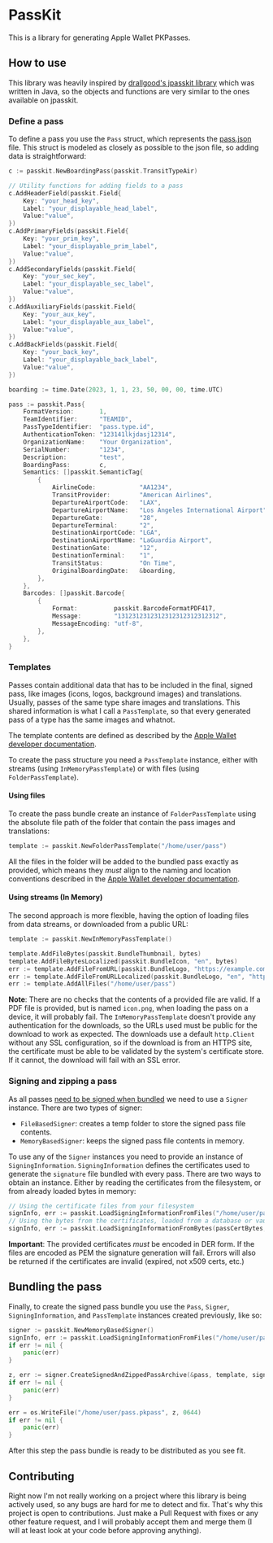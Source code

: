 # PassKit

This is a library for generating Apple Wallet PKPasses.

## How to use

This library was heavily inspired by [drallgood's jpasskit library](https://github.com/drallgood/jpasskit) which was
written in Java, so the objects and functions are very similar to the ones available on jpasskit.

### Define a pass

To define a pass you use the `Pass` struct, which represents
the [pass.json](https://developer.apple.com/documentation/walletpasses/pass) file. This struct is modeled as closely as
possible to the json file, so adding data is straightforward:

```go
c := passkit.NewBoardingPass(passkit.TransitTypeAir)

// Utility functions for adding fields to a pass
c.AddHeaderField(passkit.Field{
    Key: "your_head_key",
    Label: "your_displayable_head_label",
    Value:"value",
})
c.AddPrimaryFields(passkit.Field{
    Key: "your_prim_key",
    Label: "your_displayable_prim_label",
    Value:"value",
})
c.AddSecondaryFields(passkit.Field{
    Key: "your_sec_key",
    Label: "your_displayable_sec_label",
    Value:"value",
})
c.AddAuxiliaryFields(passkit.Field{
    Key: "your_aux_key",
    Label: "your_displayable_aux_label",
    Value:"value",
})
c.AddBackFields(passkit.Field{
    Key: "your_back_key",
    Label: "your_displayable_back_label",
    Value:"value",
})

boarding := time.Date(2023, 1, 1, 23, 50, 00, 00, time.UTC)

pass := passkit.Pass{
    FormatVersion:       1,
    TeamIdentifier:      "TEAMID",
    PassTypeIdentifier:  "pass.type.id",
    AuthenticationToken: "123141lkjdasj12314",
    OrganizationName:    "Your Organization",
    SerialNumber:        "1234",
    Description:         "test",
    BoardingPass:        c,
    Semantics: []passkit.SemanticTag{
        {
            AirlineCode:            "AA1234",
            TransitProvider:        "American Airlines",
            DepartureAirportCode:   "LAX",
            DepartureAirportName:   "Los Angeles International Airport",
            DepartureGate:          "28",
            DepartureTerminal:      "2",
            DestinationAirportCode: "LGA",
            DestinationAirportName: "LaGuardia Airport",
            DestinationGate:        "12",
            DestinationTerminal:    "1",
            TransitStatus:          "On Time",
            OriginalBoardingDate:   &boarding,
        },
    },
    Barcodes: []passkit.Barcode{
        {
            Format:          passkit.BarcodeFormatPDF417,
            Message:         "1312312312312312312312312312",
            MessageEncoding: "utf-8",
        },
    },
}
```

### Templates

Passes contain additional data that has to be included in the final, signed pass, like images (icons, 
logos, background images) and translations. Usually, passes of the same type share images and translations. This shared
information is what I call a `PassTemplate`, so that every generated pass of a type has the same images and whatnot.

The template contents are defined as described by the 
[Apple Wallet developer documentation](https://developer.apple.com/documentation/walletpasses/creating_the_source_for_a_pass).

To create the pass structure you need a `PassTemplate` instance, either with streams (using `InMemoryPassTemplate`) or
with files (using `FolderPassTemplate`).

#### Using files

To create the pass bundle create an instance of `FolderPassTemplate` using the absolute file path of the folder
that contain the pass images and translations:

```go
template := passkit.NewFolderPassTemplate("/home/user/pass")
```

All the files in the folder will be added to the bundled pass exactly as provided, which means they _must_ align
to the naming and location conventions described in the 
[Apple Wallet developer documentation](https://developer.apple.com/documentation/walletpasses/creating_the_source_for_a_pass).

#### Using streams (In Memory)

The second approach is more flexible, having the option of loading files from data streams, or downloaded from
a public URL:

```go
template := passkit.NewInMemoryPassTemplate()

template.AddFileBytes(passkit.BundleThumbnail, bytes)
template.AddFileBytesLocalized(passkit.BundleIcon, "en", bytes)
err := template.AddFileFromURL(passkit.BundleLogo, "https://example.com/file.png")
err := template.AddFileFromURLLocalized(passkit.BundleLogo, "en", "https://example.com/file.png")
err := template.AddAllFiles("/home/user/pass")
```

**Note**: There are no checks that the contents of a provided file are valid. If a PDF file is provided, but is
named `icon.png`, when loading the pass on a device, it will probably fail. The `InMemoryPassTemplate` doesn't
provide any authentication for the downloads, so the URLs used must be public for the download to work as expected. The 
downloads use a default `http.Client` without any SSL configuration, so if the download is from an HTTPS site, the 
certificate must be able to be validated by the system's certificate store. If it cannot, the download will fail with an
SSL error.

### Signing and zipping a pass

As all passes [need to be signed when bundled](https://developer.apple.com/documentation/walletpasses/building_a_pass)
we need to use a `Signer` instance. There are two types of signer:

* `FileBasedSigner`: creates a temp folder to store the signed pass file contents.
* `MemoryBasedSigner`: keeps the signed pass file contents in memory.

To use any of the `Signer` instances you need to provide an instance of `SigningInformation`. `SigningInformation`
defines the certificates used to generate the `signature` file bundled with every pass. There are two ways to obtain an 
instance. Either by  reading the certificates from the filesystem, or from already loaded bytes in memory:

```go
// Using the certificate files from your filesystem
signInfo, err := passkit.LoadSigningInformationFromFiles("/home/user/pass_cert.p12", "pass_cert_password", "/home/user/AppleWWDRCA.cer")
// Using the bytes from the certificates, loaded from a database or vault, for example.
signInfo, err := passkit.LoadSigningInformationFromBytes(passCertBytes, "pass_cert_password", wwdrcaBytes)
```

**Important**: The provided certificates _must_ be encoded in DER form. If the files are encoded as PEM the signature
generation will fail. Errors will also be returned if the certificates are invalid (expired, not x509 certs, etc.)

## Bundling the pass

Finally, to create the signed pass bundle you use the `Pass`, `Signer`, `SigningInformation`, and `PassTemplate`
instances created previously, like so:

```go
signer := passkit.NewMemoryBasedSigner()
signInfo, err := passkit.LoadSigningInformationFromFiles("/home/user/pass_cert.p12", "pass_cert_password", "/home/user/AppleWWDRCA.cer")
if err != nil {
    panic(err)
}

z, err := signer.CreateSignedAndZippedPassArchive(&pass, template, signInfo)
if err != nil {
    panic(err)
}

err = os.WriteFile("/home/user/pass.pkpass", z, 0644)
if err != nil {
    panic(err)
}
```

After this step the pass bundle is ready to be distributed as you see fit.

## Contributing

Right now I'm not really working on a project where this library is being actively used, so any bugs are hard for me
to detect and fix. That's why this project is open to contributions. Just make a Pull Request with fixes
or any other feature request, and I will probably accept them and merge them (I will at least look at your code before
approving anything).
